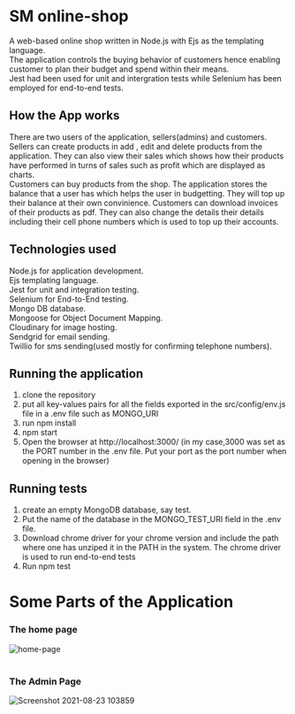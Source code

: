 

# SM online-shop
 A web-based online shop written in Node.js with Ejs as the templating language. <br/>The application controls  the buying behavior of customers hence enabling customer to plan their budget and spend within their means. <br/>
 Jest had been used for unit and intergration tests while  Selenium has been employed for end-to-end tests.
 
 ## How the App works
 There are two  users of the application, sellers(admins) and customers.<br/>
 Sellers can create products in add , edit and delete products from the application. They can also view their sales which shows how their products have performed in turns of sales such as profit which are  displayed as charts.
 <br/>
Customers can buy products from the shop. The application stores the  balance that a user has which helps the  user in budgetting. They will top up their balance at their own convinience. Customers can download invoices of their products as pdf. They can also change the details their details including  their cell phone numbers which is used to top up their accounts.

## Technologies used
 Node.js for application development.<br/>
 Ejs templating language.<br/>
Jest for unit and integration testing.<br/>
Selenium for End-to-End testing.<br/>
Mongo DB database.<br/>
Mongoose for Object Document Mapping.<br/>
Cloudinary for image hosting.<br/>
Sendgrid for email sending.<br/>
Twillio for sms sending(used mostly for confirming telephone numbers).


 
 ## Running the  application
 1) clone the repository 
 2) put  all key-values pairs for all the fields exported in the src/config/env.js file  in a .env file such as MONGO_URI
 3) run npm install
 4) npm start
 3) Open the browser at http://localhost:3000/ (in my case,3000 was set as the PORT number in the .env file. 
   Put your port as the port number when opening in the browser)
 
 
  ## Running tests
 1) create an empty MongoDB database, say test.
 2) Put the name of the database in the MONGO_TEST_URI field in the .env file.
 3) Download chrome driver for your chrome version and include the path 
    where one has unziped it in the PATH in the system. The chrome driver is used to run end-to-end tests
 4) Run npm test 
 
# Some Parts of the Application
### The home page
![home-page](https://user-images.githubusercontent.com/55924723/130409303-61e4a3ab-5293-4b72-84ca-1563bb1dc084.png)
<br/> <br/>
###  The Admin Page
![Screenshot 2021-08-23 103859](https://user-images.githubusercontent.com/55924723/130409585-20901831-8e98-4855-aceb-01a374ae00b1.png)

